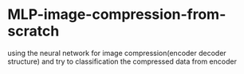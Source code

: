 # MLP-image-compression-from-scratch
using the neural network for image compression(encoder decoder structure) and try to classification the compressed data from encoder
